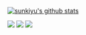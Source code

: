 [![sunkiyu's github stats](https://github-readme-stats.vercel.app/api?username=sunkiyu&count_private=true&show_icons=true&theme=vue)](https://github.com/anuraghazra/github-readme-stats) 



<img src="https://img.shields.io/badge/C-3766AB?style=flat-square&logo=C&logoColor=white"/></a>
<img src="https://img.shields.io/badge/C++-3766AB?style=flat-square&logo=C%2B%2B&logoColor=white"/></a>
<img src="https://img.shields.io/badge/C-3766AB?style=flat-square&logo=C Sharp&logoColor=white"/></a>

